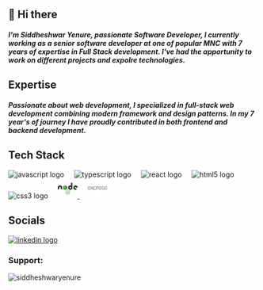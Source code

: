 ###
<h2 align="left">👋 Hi there</h2>
<h5 align="left">I'm Siddheshwar Yenure, passionate Software Developer, I currently working as a senior software developer at one of popular MNC with 7 years of expertise in Full Stack development. I've had the apportunity to work on different projects and expolre technologies.</h5>

###
<h2>Expertise</h2>
<h5 align="left">Passionate about web development, I specialized in full-stack web development combining modern framework and design patterns. In my 7 year's of journey I have proudly contributed in both frontend and backend development.</h5>

###
<h2>Tech Stack</h2>
<div align="left">
  <img src="https://cdn.jsdelivr.net/gh/devicons/devicon/icons/javascript/javascript-original.svg" height="30" alt="javascript logo"  />
  <img width="12" />
  <img src="https://cdn.jsdelivr.net/gh/devicons/devicon/icons/typescript/typescript-original.svg" height="30" alt="typescript logo"  />
  <img width="12" />
  <img src="https://cdn.jsdelivr.net/gh/devicons/devicon/icons/react/react-original.svg" height="30" alt="react logo"  />
  <img width="12" />
  <img src="https://cdn.jsdelivr.net/gh/devicons/devicon/icons/html5/html5-original.svg" height="30" alt="html5 logo"  />
  <img width="12" />
  <img src="https://cdn.jsdelivr.net/gh/devicons/devicon/icons/css3/css3-original.svg" height="30" alt="css3 logo"  />
  <img width="12" />
  <a href="https://nodejs.org" target="_blank" rel="noreferrer"> <img src="https://raw.githubusercontent.com/devicons/devicon/master/icons/nodejs/nodejs-original-wordmark.svg" 
    alt="nodejs" width="40" height="40"/> </a>
  <img width="12" />
  </a> <a href="https://expressjs.com" target="_blank" rel="noreferrer"> <img src="https://raw.githubusercontent.com/devicons/devicon/master/icons/express/express-original-wordmark.svg" 
    alt="express" width="40" height="40"/> </a>
</div>

###
<h2>Socials</h2>
<div align="left">
  <a href="www.linkedin.com/in/yenuresiddheshwar" target="_blank" rel="noreferrer"><img src="https://img.shields.io/static/v1?message=LinkedIn&logo=linkedin&label=&color=0077B5&logoColor=white&labelColor=&style=for-the-badge" height="25" alt="linkedin logo"  /></a>
</div>

###
<h3 align="left">Support:</h3>
<p><a href="https://www.buymeacoffee.com/siddheshwaryenure"> <img align="left" src="https://cdn.buymeacoffee.com/buttons/v2/default-yellow.png" height="50" width="210" alt="siddheshwaryenure" /></a></p><br><br>
